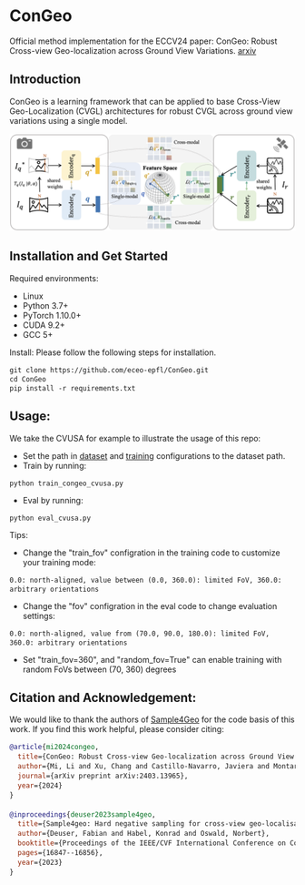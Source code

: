 # ConGeo
Official method implementation for the ECCV24 paper: ConGeo: Robust Cross-view Geo-localization across Ground View Variations. [arxiv](https://arxiv.org/abs/2403.13965)

## Introduction
ConGeo is a learning framework that can be applied to base Cross-View Geo-Localization (CVGL) architectures for robust CVGL across ground view variations using a single model.

![demo image](static/images/Fig_Pipeline1.png)

## Installation and Get Started

Required environments:
- Linux
- Python 3.7+
- PyTorch 1.10.0+
- CUDA 9.2+
- GCC 5+

Install:
Please follow the following steps for installation.

```
git clone https://github.com/eceo-epfl/ConGeo.git
cd ConGeo
pip install -r requirements.txt
```

## Usage:
We take the CVUSA for example to illustrate the usage of this repo:
- Set the path in [dataset](ConGeo/congeo/dataset/cvusa.py) and [training](ConGeo/train_congeo_cvusa.py) configurations to the dataset path.
- Train by running:
```
python train_congeo_cvusa.py
```
- Eval by running:
```
python eval_cvusa.py
```

Tips:
- Change the "train_fov" configration in the training code to customize your training mode:
```
0.0: north-aligned, value between (0.0, 360.0): limited FoV, 360.0: arbitrary orientations
```
- Change the "fov" configration in the eval code to change evaluation settings:
```
0.0: north-aligned, value from (70.0, 90.0, 180.0): limited FoV, 360.0: arbitrary orientations
```
- Set "train_fov=360", and "random_fov=True" can enable training with random FoVs between (70, 360) degrees

## Citation and Acknowledgement:
We would like to thank the authors of [Sample4Geo](https://github.com/Skyy93/Sample4Geo) for the code basis of this work. If you find this work helpful, please consider citing:
```bibtex
@article{mi2024congeo,
  title={ConGeo: Robust Cross-view Geo-localization across Ground View Variations},
  author={Mi, Li and Xu, Chang and Castillo-Navarro, Javiera and Montariol, Syrielle and Yang, Wen and Bosselut, Antoine and Tuia, Devis},
  journal={arXiv preprint arXiv:2403.13965},
  year={2024}
}

@inproceedings{deuser2023sample4geo,
  title={Sample4geo: Hard negative sampling for cross-view geo-localisation},
  author={Deuser, Fabian and Habel, Konrad and Oswald, Norbert},
  booktitle={Proceedings of the IEEE/CVF International Conference on Computer Vision},
  pages={16847--16856},
  year={2023}
}
```